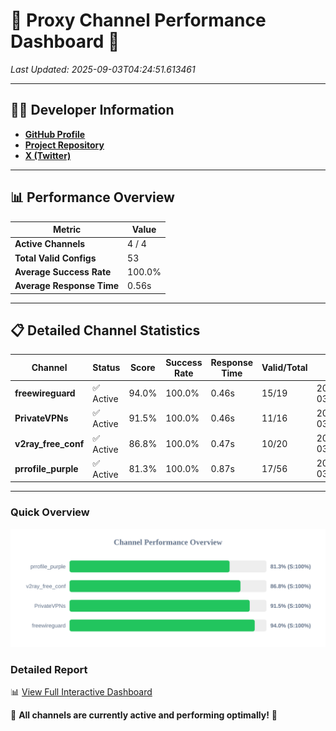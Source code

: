 # 🌟 Proxy Channel Performance Dashboard 🌟

_Last Updated: 2025-09-03T04:24:51.613461_

---

## 👩‍💻 Developer Information

- **[GitHub Profile](https://github.com/4n0nymou3)**  
- **[Project Repository](https://github.com/4n0nymou3/multi-proxy-config-fetcher)**  
- **[X (Twitter)](https://x.com/4n0nymou3)**  

---

## 📊 Performance Overview

| Metric                | Value       |
|-----------------------|-------------|
| **Active Channels**   | 4 / 4       |
| **Total Valid Configs** | 53          |
| **Average Success Rate** | 100.0%      |
| **Average Response Time** | 0.56s       |

---

## 📋 Detailed Channel Statistics

| Channel          | Status     | Score  | Success Rate | Response Time | Valid/Total | Last Success               |
|------------------|------------|--------|--------------|---------------|-------------|----------------------------|
| **freewireguard**  | ✅ Active  | 94.0%  | 100.0% | 0.46s         | 15/19       | 2025-09-03T04:24:51.611699 |
| **PrivateVPNs**  | ✅ Active  | 91.5%  | 100.0% | 0.46s         | 11/16       | 2025-09-03T04:24:51.123737 |
| **v2ray_free_conf**  | ✅ Active  | 86.8%  | 100.0% | 0.47s         | 10/20       | 2025-09-03T04:24:50.624887 |
| **prrofile_purple**  | ✅ Active  | 81.3%  | 100.0% | 0.87s         | 17/56       | 2025-09-03T04:24:50.074560 |

---

### Quick Overview
<div align="center">
  <a href="https://raw.githubusercontent.com/nullluser/NullRepo/refs/heads/main/assets/channel_stats_chart.svg">
    <img src="https://raw.githubusercontent.com/nullluser/NullRepo/refs/heads/main/assets/channel_stats_chart.svg" alt="Source Performance Statistics" width="800">
  </a>
</div>

### Detailed Report
📊 [View Full Interactive Dashboard](https://htmlpreview.github.io/?https://github.com/nullluser/NullRepo/blob/main/assets/performance_report.html)

🎉 **All channels are currently active and performing optimally!** 🎉
